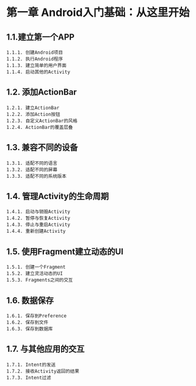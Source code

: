 # 第一章 Android入门基础：从这里开始
## 1.1.建立第一个APP
    1.1.1. 创建Android项目
    1.1.2. 执行Android程序
    1.1.3. 建立简单的用户界面
    1.1.4. 启动其他的Activity
## 1.2. 添加ActionBar
    1.2.1. 建立ActionBar
    1.2.2. 添加Action按钮
    1.2.3. 自定义ActionBar的风格
    1.2.4. ActionBar的覆盖层叠
## 1.3. 兼容不同的设备
    1.3.1. 适配不同的语言
    1.3.2. 适配不同的屏幕
    1.3.3. 适配不同的系统版本
## 1.4. 管理Activity的生命周期
    1.4.1. 启动与销毁Activity
    1.4.2. 暂停与恢复Activity
    1.4.3. 停止与重启Activity
    1.4.4. 重新创建Activity
## 1.5. 使用Fragment建立动态的UI
    1.5.1. 创建一个Fragment
    1.5.2. 建立灵活动态的UI
    1.5.3. Fragments之间的交互
## 1.6. 数据保存
    1.6.1. 保存到Preference
    1.6.2. 保存到文件
    1.6.3. 保存到数据库
## 1.7. 与其他应用的交互
    1.7.1. Intent的发送
    1.7.2. 接收Activity返回的结果
    1.7.3. Intent过滤